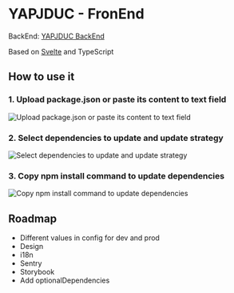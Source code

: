 # YAPJDUC - FronEnd

BackEnd: [YAPJDUC BackEnd](https://github.com/mishantrop/yet-another-package-json-dependencies-updates-checker-backend)

Based on [Svelte](https://github.com/sveltejs/svelte) and TypeScript

## How to use it

### 1. Upload package.json or paste its content to text field
![Upload package.json or paste its content to text field](https://raw.githubusercontent.com/mishantrop/yet-another-package-json-dependencies-updates-checker-frontend/main/docs/1.jpg)

### 2. Select dependencies to update and update strategy
![Select dependencies to update and update strategy](https://raw.githubusercontent.com/mishantrop/yet-another-package-json-dependencies-updates-checker-frontend/main/docs/2.jpg)

### 3. Copy npm install command to update dependencies
![Copy npm install command to update dependencies](https://raw.githubusercontent.com/mishantrop/yet-another-package-json-dependencies-updates-checker-frontend/main/docs/3.jpg)

## Roadmap
* Different values in config for dev and prod
* Design
* i18n
* Sentry
* Storybook
* Add optionalDependencies
